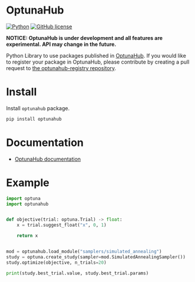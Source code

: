 OptunaHub
==================

[![Python](https://img.shields.io/badge/python-3.8%20%7C%203.9%20%7C%203.10%20%7C%203.11%20%7C%203.12-blue)](https://www.python.org)
[![GitHub license](https://img.shields.io/badge/license-MIT-blue.svg)](https://github.com/optuna/optunahub)


__NOTICE: OptunaHub is under development and all features are experimental. API may change in the future.__

Python Library to use packages published in [OptunaHub](https://hub.optuna.org/).
If you would like to register your package in OptunaHub, please contribute by creating a pull request to [the optunahub-registry repository](https://github.com/optuna/optunahub-registry).

# Install

Install `optunahub` package.
```sh
pip install optunahub
```

# Documentation

- [OptunaHub documentation](https://optuna.github.io/optunahub/)


# Example

```python
import optuna
import optunahub


def objective(trial: optuna.Trial) -> float:
    x = trial.suggest_float("x", 0, 1)

    return x


mod = optunahub.load_module("samplers/simulated_annealing")
study = optuna.create_study(sampler=mod.SimulatedAnnealingSampler())
study.optimize(objective, n_trials=20)

print(study.best_trial.value, study.best_trial.params)

```
